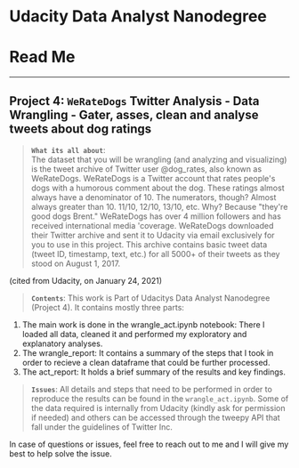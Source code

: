 # Udacity Data Analyst Nanodegree
# **Read Me**
---
## Project 4: `WeRateDogs` Twitter Analysis - Data Wrangling - Gater, asses, clean and analyse tweets about dog ratings

>**`What its all about`**:  
The dataset that you will be wrangling (and analyzing and visualizing) is the tweet archive of Twitter user @dog_rates, also known as WeRateDogs. WeRateDogs is a Twitter account that rates people's dogs with a humorous comment about the dog. These ratings almost always have a denominator of 10. The numerators, though? Almost always greater than 10. 11/10, 12/10, 13/10, etc. Why? Because "they're good dogs Brent." WeRateDogs has over 4 million followers and has received international media 'coverage.
WeRateDogs downloaded their Twitter archive and sent it to Udacity via email exclusively for you to use in this project. This archive contains basic tweet data (tweet ID, timestamp, text, etc.) for all 5000+ of their tweets as they stood on August 1, 2017. 

(cited from Udacity, on January 24, 2021)

>**`Contents`**:
This work is Part of Udacitys Data Analyst Nanodegree (Project 4). It contains mostly three parts:
1. The main work is done in the wrangle_act.ipynb notebook: There I loaded all data, cleaned it and performed my exploratory and explanatory analyses.
2. The wrangle_report: It contains a summary of the steps that I took in order to recieve a clean dataframe that could be further processed.
2. The act_report: It holds a brief summary of the results and key findings. 

>**`Issues`**:
All details and steps that need to be performed in order to reproduce the results can be found in the `wrangle_act.ipynb`. Some of the data required is internally from Udacity (kindly ask for permission if needed) and others can be accessed through the tweepy API that fall under the guidelines of Twitter Inc. 

In case of questions or issues, feel free to reach out to me and I will give my best to help solve the issue.
